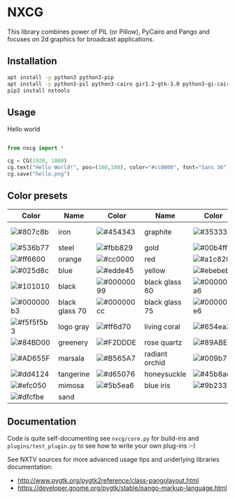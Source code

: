 NXCG
====
This library combines power of PIL (or Pillow), PyCairo and Pango and focuses on
2d graphics for broadcast applications.

## Installation

```bash
apt install -y python3 python3-pip
apt install -y python3-pil python3-cairo gir1.2-gtk-3.0 python3-gi-cairo
pip3 install nxtools
```

## Usage

Hello world
```python

from nxcg import *

cg = CG(1920, 1080)
cg.text("Hello World!", pos=(100,100), color="#cc0000", font="Sans 36")
cg.save("hello.png")
```

## Color presets
| Color | Name | Color | Name | Color | Name |
|-------|------|-------|------|-------|------|
| ![#807c8b](https://placehold.it/20/807c8b/000000?text=+) | iron | ![#454343](https://placehold.it/20/454343/000000?text=+) | graphite | ![#353333](https://placehold.it/20/353333/000000?text=+) | graphite dark |
| ![#536b77](https://placehold.it/20/536b77/000000?text=+) | steel | ![#fbb829](https://placehold.it/20/fbb829/000000?text=+) | gold | ![#00b4ff](https://placehold.it/20/00b4ff/000000?text=+) | cyan |
| ![#ff6600](https://placehold.it/20/ff6600/000000?text=+) | orange | ![#cc0000](https://placehold.it/20/cc0000/000000?text=+) | red | ![#a1c820](https://placehold.it/20/a1c820/000000?text=+) | green |
| ![#025d8c](https://placehold.it/20/025d8c/000000?text=+) | blue | ![#edde45](https://placehold.it/20/edde45/000000?text=+) | yellow | ![#ebebeb](https://placehold.it/20/ebebeb/000000?text=+) | white |
| ![#101010](https://placehold.it/20/101010/000000?text=+) | black | ![#00000099](https://placehold.it/20/000000/000000?text=+) | black glass 60 | ![#000000a6](https://placehold.it/20/000000/000000?text=+) | black glass 65 |
| ![#000000b3](https://placehold.it/20/000000/000000?text=+) | black glass 70 | ![#000000cc](https://placehold.it/20/000000/000000?text=+) | black glass 75 | ![#000000e6](https://placehold.it/20/000000/000000?text=+) | black glass 80 |
| ![#f5f5f5b3](https://placehold.it/20/f5f5f5/000000?text=+) | logo gray | ![#ff6d70](https://placehold.it/20/ff6d70/000000?text=+) | living coral | ![#654ea3](https://placehold.it/20/654ea3/000000?text=+) | ultra violet |
| ![#84BD00](https://placehold.it/20/84BD00/000000?text=+) | greenery | ![#F2DDDE](https://placehold.it/20/F2DDDE/000000?text=+) | rose quartz | ![#89ABE3](https://placehold.it/20/89ABE3/000000?text=+) | serenity |
| ![#AD655F](https://placehold.it/20/AD655F/000000?text=+) | marsala | ![#B565A7](https://placehold.it/20/B565A7/000000?text=+) | radiant orchid | ![#009b77](https://placehold.it/20/009b77/000000?text=+) | emerald |
| ![#dd4124](https://placehold.it/20/dd4124/000000?text=+) | tangerine | ![#d65076](https://placehold.it/20/d65076/000000?text=+) | honeysuckle | ![#45b8ac](https://placehold.it/20/45b8ac/000000?text=+) | turquoise |
| ![#efc050](https://placehold.it/20/efc050/000000?text=+) | mimosa | ![#5b5ea6](https://placehold.it/20/5b5ea6/000000?text=+) | blue iris | ![#9b2335](https://placehold.it/20/9b2335/000000?text=+) | pepper |
| ![#dfcfbe](https://placehold.it/20/dfcfbe/000000?text=+) | sand |





## Documentation

Code is quite self-documenting see `nxcg/core.py` for build-ins
and `plugins/test_plugin.py` to see how to write your own plug-ins :-)

See NXTV sources for more advanced usage tips and underlying libraries documentation:

 - http://www.pygtk.org/pygtk2reference/class-pangolayout.html
 - https://developer.gnome.org/pygtk/stable/pango-markup-language.html
